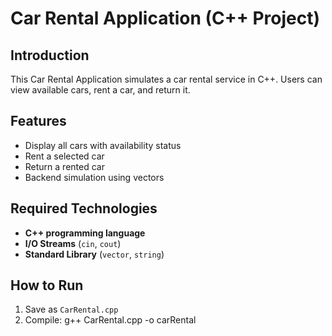 # Car Rental Application (C++ Project)

## Introduction
This Car Rental Application simulates a car rental service in C++. Users can view available cars, rent a car, and return it.  

## Features
- Display all cars with availability status  
- Rent a selected car  
- Return a rented car  
- Backend simulation using vectors  

## Required Technologies
- **C++ programming language**  
- **I/O Streams** (`cin`, `cout`)  
- **Standard Library** (`vector`, `string`)  

## How to Run
1. Save as `CarRental.cpp`  
2. Compile: g++ CarRental.cpp -o carRental
